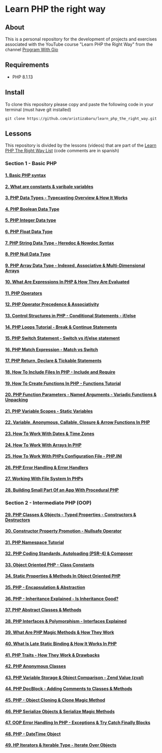 # Learn PHP the right way

## About

This is a personal repository for the development of projects and exercises associated with the YouTube course "Learn PHP the Right Way" from the channel [Program With Gio](https://www.youtube.com/@ProgramWithGio)

## Requirements

- PHP 8.1.13

## Install

To clone this repository please copy and paste the following code in your terminal (must have git installed)

```
git clone https://github.com/aristizabaru/learn_php_the_right_way.git
```

## Lessons

This repository is divided by the lessons (videos) that are part of the [Learn PHP The Right Way List](https://www.youtube.com/playlist?list=PLr3d3QYzkw2xabQRUpcZ_IBk9W50M9pe-) (code comments are in spanish)

### Section 1 - Basic PHP

#### [1. Basic PHP syntax](1_basic_syntax)

#### [2. What are constants & varibale variables](2_constants_&_variable_variables)

#### [3. PHP Data Types - Typecasting Overview & How It Works](3_data_types)

#### [4. PHP Boolean Data Type](4_boolean_type)

#### [5. PHP Integer Data type](5_integer_type)

#### [6. PHP Float Data Type](6_float_type)

#### [7. PHP String Data Type - Heredoc & Nowdoc Syntax](7_string_type)

#### [8. PHP Null Data Type](8_null_type)

#### [9. PHP Array Data Type - Indexed, Associative & Multi-Dimensional Arrays](8_array_type)

#### [10. What Are Expressions In PHP & How They Are Evaluated](10_expressions)

#### [11. PHP Operators](11_operators)

#### [12. PHP Operator Precedence & Associativity ](12_precedence_associativity)

#### [13. Control Structures in PHP - Conditional Statements - if/else ](13_conditionals)

#### [14. PHP Loops Tutorial - Break & Continue Statements ](14_loops)

#### [15. PHP Switch Statement - Switch vs if/else statement ](15_switch)

#### [16. PHP Match Expression - Match vs Switch ](16_switch)

#### [17. PHP Return, Declare & Tickable Statements ](17_return_declare_tickable)

#### [18. How To Include Files In PHP - Include and Require](18_include_require)

#### [19. How To Create Functions In PHP - Functions Tutorial](19_functions)

#### [20. PHP Function Parameters - Named Arguments - Variadic Functions & Unpacking](20_named_arguments_variadic_functions)

#### [21. PHP Variable Scopes - Static Variables](21_variable_scopes)

#### [22. Variable, Anonymous, Callable, Closure & Arrow Functions In PHP ](22_variable_anonymous_arrow_function)

#### [23. How To Work With Dates & Time Zones ](23_dates_time_zones)

#### [24. How To Work With Arrays In PHP ](24_array_built-in)

#### [25. How To Work With PHPs Configuration File - PHP.INI](25_php_configuration_file)

#### [26. PHP Error Handling & Error Handlers](26_error_handling)

#### [27. Working With File System In PHPs](27_work_file_system)

#### [28. Building Small Part Of an App With Procedural PHP](28_procedural_app)

### Section 2 - Intermediate PHP (OOP)

#### [29. PHP Classes & Objects - Typed Properties - Constructors & Destructors](29_clases_objects)

#### [30. Constructor Property Promotion - Nullsafe Operator](30_constructor_property_promotion_nullsafe)

#### [31. PHP Namespace Tutorial](31_php_namespace)

#### [32. PHP Coding Standards, Autoloading (PSR-4) & Composer](32_autoloading_composer)

#### [33. Object Oriented PHP - Class Constants](33_class_constants)

#### [34. Static Properties & Methods In Object Oriented PHP](34_static_properties_methods)

#### [35. PHP - Encapsulation & Abstraction](35_encapsulation_abstraction)

#### [36. PHP - Inheritance Explained - Is Inheritance Good?](36_inheritance)

#### [37. PHP Abstract Classes & Methods ](37_abstract_class_methods)

#### [38. PHP Interfaces & Polymorphism - Interfaces Explained](38_interfaces_polymorphism)

#### [39. What Are PHP Magic Methods & How They Work](39_magic_methods)

#### [40. What Is Late Static Binding & How It Works In PHP](40_late_static_binding)

#### [41. PHP Traits - How They Work & Drawbacks](41_traits)

#### [42. PHP Anonymous Classes](42_anonymous_classes)

#### [43. PHP Variable Storage & Object Comparison - Zend Value (zval)](43_object_comparison)

#### [44. PHP DocBlock - Adding Comments to Classes & Methods](44_docblock)

#### [45. PHP - Object Cloning & Clone Magic Method](45_object_cloning)

#### [46. PHP Serialize Objects & Serialize Magic Methods](46_serialize)

#### [47. OOP Error Handling In PHP - Exceptions & Try Catch Finally Blocks](47_opp_error_handling)

#### [48. PHP - DateTime Object](48_datetime_object)

#### [49. HP Iterators & Iterable Type - Iterate Over Objects](49_iterators)
